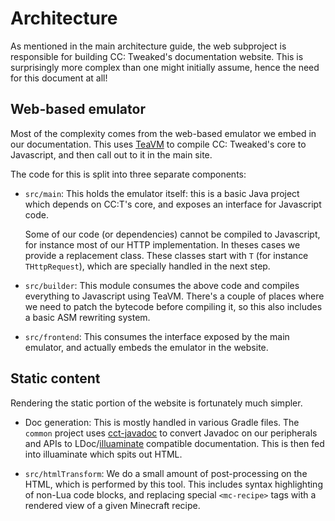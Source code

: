 <!--
SPDX-FileCopyrightText: 2023 The CC: Tweaked Developers

SPDX-License-Identifier: MPL-2.0
-->

# Architecture
As mentioned in the main architecture guide, the web subproject is responsible for building CC: Tweaked's documentation
website. This is surprisingly more complex than one might initially assume, hence the need for this document at all!

## Web-based emulator
Most of the complexity comes from the web-based emulator we embed in our documentation. This uses [TeaVM] to compile
CC: Tweaked's core to Javascript, and then call out to it in the main site.

The code for this is split into three separate components:
 - `src/main`: This holds the emulator itself: this is a basic Java project which depends on CC:T's core, and exposes an
   interface for Javascript code.

   Some of our code (or dependencies) cannot be compiled to Javascript, for instance most of our HTTP implementation. In
   theses cases we provide a replacement class. These classes start with `T` (for instance `THttpRequest`), which are
   specially handled in the next step.

 - `src/builder`: This module consumes the above code and compiles everything to Javascript using TeaVM. There's a
    couple of places where we need to patch the bytecode before compiling it, so this also includes a basic ASM
    rewriting system.

 - `src/frontend`: This consumes the interface exposed by the main emulator, and actually embeds the emulator in the
   website.

## Static content
Rendering the static portion of the website is fortunately much simpler.

 - Doc generation: This is mostly handled in various Gradle files. The `common` project uses [cct-javadoc] to convert
   Javadoc on our peripherals and APIs to LDoc/[illuaminate] compatible documentation. This is then fed into illuaminate
   which spits out HTML.

 - `src/htmlTransform`: We do a small amount of post-processing on the HTML, which is performed by this tool. This includes
   syntax highlighting of non-Lua code blocks, and replacing special `<mc-recipe>` tags with a rendered view of a given
   Minecraft recipe.

[TeaVM]: https://github.com/konsoletyper/teavm "TeaVM - Compiler of Java bytecode to JavaScript"
[cct-javadoc]: https://github.com/cc-tweaked/cct-javadoc: "cct-javadoc - A Javadoc doclet to extract documentation from @LuaFunction methods."
[illuaminate]: https://github.com/Squiddev/illuaminate: "illuaminate - Very WIP static analysis for Lua"
